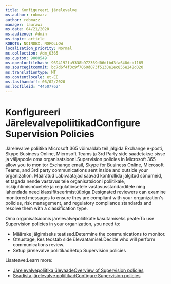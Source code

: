 ```yaml
---
title: Konfigureeri järelevalve
ms.author: robmazz
author: robmazz
manager: laurawi
ms.date: 04/21/2020
ms.audience: Admin
ms.topic: article
ROBOTS: NOINDEX, NOFOLLOW
localization_priority: Normal
ms.collection: Adm_O365
ms.custom: 9000549
ms.openlocfilehash: 9694192fa9338b972369d06dfbd3fa648dcb1165
ms.sourcegitcommit: bc7d6f4f3c9f7060d073f5130e1ec856e248d020
ms.translationtype: MT
ms.contentlocale: et-EE
ms.lasthandoff: 06/02/2020
ms.locfileid: "44507762"
---
```

# <a name="configure-supervision-policies"></a><span data-ttu-id="44f69-102">Konfigureeri Järelevalvepoliitikad</span><span class="sxs-lookup"><span data-stu-id="44f69-102">Configure Supervision Policies</span></span>

<span data-ttu-id="44f69-103">Järelevalve poliitika Microsoft 365 võimaldab teil jälgida Exchange e-posti, Skype Business Online, Microsoft Teams ja 3rd Party side saadetakse sisse ja väljapoole oma organisatsiooni.</span><span class="sxs-lookup"><span data-stu-id="44f69-103">Supervision policies in Microsoft 365 allow you to monitor Exchange email, Skype for Business Online, Microsoft Teams, and 3rd party communications sent inside and outside your organization.</span></span> <span data-ttu-id="44f69-104">Määratud Läbivaatajad saavad kontrollida jälgitud sõnumeid, et tagada nende vastavus teie organisatsiooni poliitikale, riskijuhtimisnõuetele ja regulatiivsetele vastavusstandarditele ning lahendada need klassifitseerimistüübiga.</span><span class="sxs-lookup"><span data-stu-id="44f69-104">Designated reviewers can examine monitored messages to ensure they are compliant with your organization's policies, risk management, and regulatory compliance standards and resolve them with a classification type.</span></span>

<span data-ttu-id="44f69-105">Oma organisatsioonis järelevalvepoliitikate kasutamiseks peate:</span><span class="sxs-lookup"><span data-stu-id="44f69-105">To use Supervision policies in your organization, you need to:</span></span>

- <span data-ttu-id="44f69-106">Määrake jälgimiseks teatised.</span><span class="sxs-lookup"><span data-stu-id="44f69-106">Determine the communications to monitor.</span></span>
- <span data-ttu-id="44f69-107">Otsustage, kes teostab side ülevaatamisel.</span><span class="sxs-lookup"><span data-stu-id="44f69-107">Decide who will perform communications review.</span></span>
- <span data-ttu-id="44f69-108">Setup järelevalve poliitikad</span><span class="sxs-lookup"><span data-stu-id="44f69-108">Setup Supervision policies</span></span>

<span data-ttu-id="44f69-109">Lisateave:</span><span class="sxs-lookup"><span data-stu-id="44f69-109">Learn more:</span></span>

- [<span data-ttu-id="44f69-110">Järelevalvepoliitika ülevaade</span><span class="sxs-lookup"><span data-stu-id="44f69-110">Overview of Supervision policies</span></span>](https://docs.microsoft.com/microsoft-365/compliance/supervision-policies)
- [<span data-ttu-id="44f69-111">Seadista järelevalve poliitikad</span><span class="sxs-lookup"><span data-stu-id="44f69-111">Configure Supervision policies</span></span>](https://docs.microsoft.com/microsoft-365/compliance/configure-supervision-policies)
